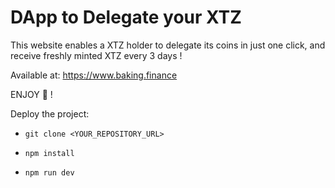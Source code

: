 # DApp to Delegate your XTZ
This website enables a XTZ holder to delegate its coins in just one click, and receive freshly minted XTZ every 3 days !

Available at: https://www.baking.finance

ENJOY :money_with_wings: !


Deploy the project:

 - `git clone <YOUR_REPOSITORY_URL>`

 - `npm install`

 - `npm run dev`
